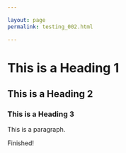 ```yaml
---

layout: page
permalink: testing_002.html

---
```


# This is a Heading 1

## This is a Heading 2

### This is a Heading 3

This is a paragraph.

Finished!
